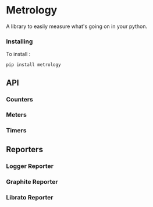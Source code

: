 # Metrology

A library to easily measure what's going on in your python.

### Installing

To install :

    pip install metrology

## API

### Counters

### Meters

### Timers

## Reporters

### Logger Reporter

### Graphite Reporter

### Librato Reporter
